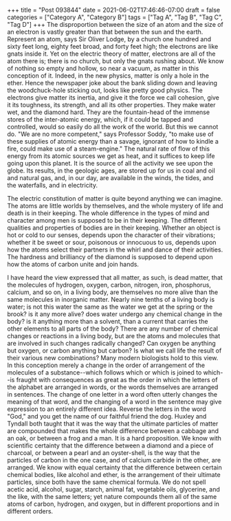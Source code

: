+++
title = "Post 093844"
date = 2021-06-02T17:46:46-07:00
draft = false
categories = ["Category A", "Category B"]
tags = ["Tag A", "Tag B", "Tag C", "Tag D"]
+++
The disproportion between the size of an atom and the size of an electron is vastly greater than that between the sun and the earth. Represent an atom, says Sir Oliver Lodge, by a church one hundred and sixty feet long, eighty feet broad, and forty feet high; the electrons are like gnats inside it. Yet on the electric theory of matter, electrons are all of the atom there is; there is no church, but only the gnats rushing about. We know of nothing so empty and hollow, so near a vacuum, as matter in this conception of it. Indeed, in the new physics, matter is only a hole in the ether. Hence the newspaper joke about the bank sliding down and leaving the woodchuck-hole sticking out, looks like pretty good physics. The electrons give matter its inertia, and give it the force we call cohesion, give it its toughness, its strength, and all its other properties. They make water wet, and the diamond hard. They are the fountain-head of the immense stores of the inter-atomic energy, which, if it could be tapped and controlled, would so easily do all the work of the world. But this we cannot do. "We are no more competent," says Professor Soddy, "to make use of these supplies of atomic energy than a savage, ignorant of how to kindle a fire, could make use of a steam-engine." The natural rate of flow of this energy from its atomic sources we get as heat, and it suffices to keep life going upon this planet. It is the source of all the activity we see upon the globe. Its results, in the geologic ages, are stored up for us in coal and oil and natural gas, and, in our day, are available in the winds, the tides, and the waterfalls, and in electricity.

The electric constitution of matter is quite beyond anything we can imagine. The atoms are little worlds by themselves, and the whole mystery of life and death is in their keeping. The whole difference in the types of mind and character among men is supposed to be in their keeping. The different qualities and properties of bodies are in their keeping. Whether an object is hot or cold to our senses, depends upon the character of their vibrations; whether it be sweet or sour, poisonous or innocuous to us, depends upon how the atoms select their partners in the whirl and dance of their activities. The hardness and brilliancy of the diamond is supposed to depend upon how the atoms of carbon unite and join hands.

I have heard the view expressed that all matter, as such, is dead matter, that the molecules of hydrogen, oxygen, carbon, nitrogen, iron, phosphorus, calcium, and so on, in a living body, are themselves no more alive than the same molecules in inorganic matter. Nearly nine tenths of a living body is water; is not this water the same as the water we get at the spring or the brook? is it any more alive? does water undergo any chemical change in the body? is it anything more than a solvent, than a current that carries the other elements to all parts of the body? There are any number of chemical changes or reactions in a living body, but are the atoms and molecules that are involved in such changes radically changed? Can oxygen be anything but oxygen, or carbon anything but carbon? Is what we call life the result of their various new combinations? Many modern biologists hold to this view. In this conception merely a change in the order of arrangement of the molecules of a substance--which follows which or which is joined to which--is fraught with consequences as great as the order in which the letters of the alphabet are arranged in words, or the words themselves are arranged in sentences. The change of one letter in a word often utterly changes the meaning of that word, and the changing of a word in the sentence may give expression to an entirely different idea. Reverse the letters in the word "God," and you get the name of our faithful friend the dog. Huxley and Tyndall both taught that it was the way that the ultimate particles of matter are compounded that makes the whole difference between a cabbage and an oak, or between a frog and a man. It is a hard proposition. We know with scientific certainty that the difference between a diamond and a piece of charcoal, or between a pearl and an oyster-shell, is the way that the particles of carbon in the one case, and of calcium carbide in the other, are arranged. We know with equal certainty that the difference between certain chemical bodies, like alcohol and ether, is the arrangement of their ultimate particles, since both have the same chemical formula. We do not spell acetic acid, alcohol, sugar, starch, animal fat, vegetable oils, glycerine, and the like, with the same letters; yet nature compounds them all of the same atoms of carbon, hydrogen, and oxygen, but in different proportions and in different orders.

